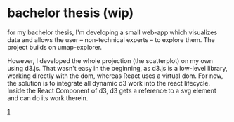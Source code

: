 # bachelor thesis (wip)

for my bachelor thesis, I'm developing a small web-app which visualizes data and allows the user – non-technical experts – to explore them. The project builds on umap-explorer.

However, I developed the whole projection (the scatterplot) on my own using d3.js. That wasn't easy in the beginning, as d3.js is a low-level library, working directly with the dom, whereas React uses a virtual dom. For now, the solution is to integrate all dynamic d3 work into the react lifecycle. Inside the React Component of d3, d3 gets a reference to a svg element and can do its work therein.


[1](https://github.com/defo10/CodeSamples/blob/main/bachelor_excerpt/Screen%20Shot%202021-01-08%20at%2017.39.08.png)
